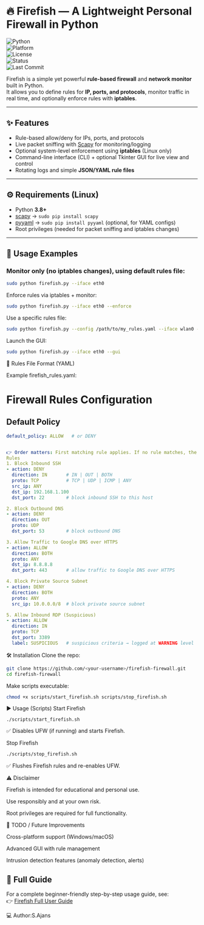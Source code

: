 # 🔥 Firefish — A Lightweight Personal Firewall in Python  

![Python](https://img.shields.io/badge/python-3.8+-blue.svg)  
![Platform](https://img.shields.io/badge/platform-Linux-orange.svg)  
![License](https://img.shields.io/badge/license-MIT-green.svg)  
![Status](https://img.shields.io/badge/status-active-success.svg)  
![Last Commit](https://img.shields.io/github/last-commit/<your-username>/firefish-firewall)

Firefish is a simple yet powerful **rule-based firewall** and **network monitor** built in Python.  
It allows you to define rules for **IP, ports, and protocols**, monitor traffic in real time, and optionally enforce rules with **iptables**.  

---

## ✨ Features
- Rule-based allow/deny for IPs, ports, and protocols  
- Live packet sniffing with [Scapy](https://scapy.net/) for monitoring/logging  
- Optional system-level enforcement using **iptables** (Linux only)  
- Command-line interface (CLI) + optional Tkinter GUI for live view and control  
- Rotating logs and simple **JSON/YAML rule files**  

---

## ⚙️ Requirements (Linux)
- Python **3.8+**  
- [scapy](https://pypi.org/project/scapy/) → `sudo pip install scapy`  
- [pyyaml](https://pypi.org/project/PyYAML/) → `sudo pip install pyyaml` (optional, for YAML configs)  
- Root privileges (needed for packet sniffing and iptables changes)  

---

## 🚀 Usage Examples

### Monitor only (no iptables changes), using default rules file:
```bash
sudo python firefish.py --iface eth0
```

Enforce rules via iptables + monitor:
```bash
sudo python firefish.py --iface eth0 --enforce
```

Use a specific rules file:
```bash
sudo python firefish.py --config /path/to/my_rules.yaml --iface wlan0 --enforce
```

Launch the GUI:
```bash
sudo python firefish.py --iface eth0 --gui
```

📜 Rules File Format (YAML)

Example firefish_rules.yaml:

# Firewall Rules Configuration

## Default Policy
```yaml
default_policy: ALLOW   # or DENY


👉 Order matters: First matching rule applies. If no rule matches, the default policy applies.
Rules
1. Block Inbound SSH
- action: DENY
  direction: IN       # IN | OUT | BOTH
  proto: TCP          # TCP | UDP | ICMP | ANY
  src_ip: ANY
  dst_ip: 192.168.1.100
  dst_port: 22        # block inbound SSH to this host

2. Block Outbound DNS
- action: DENY
  direction: OUT
  proto: UDP
  dst_port: 53        # block outbound DNS

3. Allow Traffic to Google DNS over HTTPS
- action: ALLOW
  direction: BOTH
  proto: ANY
  dst_ip: 8.8.8.8
  dst_port: 443       # allow traffic to Google DNS over HTTPS

4. Block Private Source Subnet
- action: DENY
  direction: BOTH
  proto: ANY
  src_ip: 10.0.0.0/8  # block private source subnet

5. Allow Inbound RDP (Suspicious)
- action: ALLOW
  direction: IN
  proto: TCP
  dst_port: 3389
  label: SUSPICIOUS   # suspicious criteria → logged at WARNING level
```

🛠️ Installation
Clone the repo:
```bash
git clone https://github.com/<your-username>/firefish-firewall.git
cd firefish-firewall
```
Make scripts executable:
```bash
chmod +x scripts/start_firefish.sh scripts/stop_firefish.sh
```
▶️ Usage (Scripts)
Start Firefish
```
./scripts/start_firefish.sh
```
✅ Disables UFW (if running) and starts Firefish.

Stop Firefish
```bash
./scripts/stop_firefish.sh
```
✅ Flushes Firefish rules and re-enables UFW.

⚠️ Disclaimer

Firefish is intended for educational and personal use.

Use responsibly and at your own risk.

Root privileges are required for full functionality.

📌 TODO / Future Improvements

Cross-platform support (Windows/macOS)

Advanced GUI with rule management

Intrusion detection features (anomaly detection, alerts)

## 📖 Full Guide
For a complete beginner-friendly step-by-step usage guide, see:  
👉 [Firefish Full User Guide](docs/FIREFISH_GUIDE.md)

💻 Author:S.Ajans
